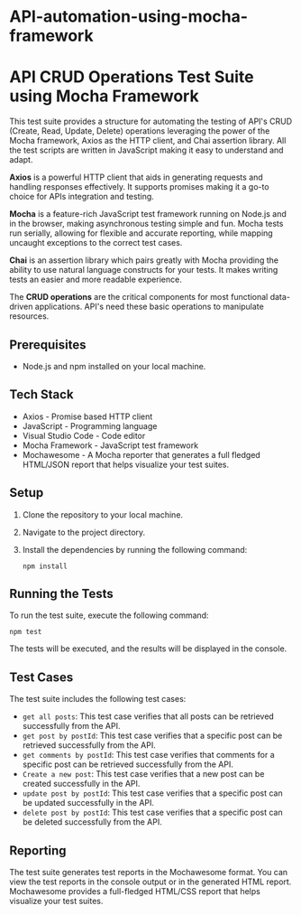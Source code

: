 # API-automation-using-mocha-framework
# API CRUD Operations Test Suite using Mocha Framework

This test suite provides a structure for automating the testing of API's CRUD (Create, Read, Update, Delete) operations leveraging the power of the Mocha framework, Axios as the HTTP client, and Chai assertion library. All the test scripts are written in JavaScript making it easy to understand and adapt.

**Axios** is a powerful HTTP client that aids in generating requests and handling responses effectively. It supports promises making it a go-to choice for APIs integration and testing.

**Mocha** is a feature-rich JavaScript test framework running on Node.js and in the browser, making asynchronous testing simple and fun. Mocha tests run serially, allowing for flexible and accurate reporting, while mapping uncaught exceptions to the correct test cases.

**Chai** is an assertion library which pairs greatly with Mocha providing the ability to use natural language constructs for your tests. It makes writing tests an easier and more readable experience.

The **CRUD operations** are the critical components for most functional data-driven applications. API's need these basic operations to manipulate resources.

## Prerequisites

- Node.js and npm installed on your local machine.

## Tech Stack

- Axios - Promise based HTTP client
- JavaScript - Programming language
- Visual Studio Code - Code editor
- Mocha Framework - JavaScript test framework
- Mochawesome - A Mocha reporter that generates a full fledged HTML/JSON report that helps visualize your test suites.

## Setup

1. Clone the repository to your local machine.
2. Navigate to the project directory.
3. Install the dependencies by running the following command:

   ```
   npm install
   ```

## Running the Tests

To run the test suite, execute the following command:

```
npm test
```

The tests will be executed, and the results will be displayed in the console.

## Test Cases

The test suite includes the following test cases:

- `get all posts`: This test case verifies that all posts can be retrieved successfully from the API.
- `get post by postId`: This test case verifies that a specific post can be retrieved successfully from the API.
- `get comments by postId`: This test case verifies that comments for a specific post can be retrieved successfully from the API.
- `Create a new post`: This test case verifies that a new post can be created successfully in the API.
- `update post by postId`: This test case verifies that a specific post can be updated successfully in the API.
- `delete post by postId`: This test case verifies that a specific post can be deleted successfully from the API.



## Reporting

The test suite generates test reports in the Mochawesome format. You can view the test reports in the console output or in the generated HTML report. Mochawesome provides a full-fledged HTML/CSS report that helps visualize your test suites.